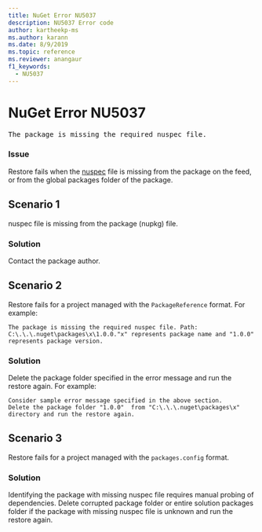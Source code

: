 ```yaml
---
title: NuGet Error NU5037
description: NU5037 Error code
author: kartheekp-ms
ms.author: karann
ms.date: 8/9/2019
ms.topic: reference
ms.reviewer: anangaur
f1_keywords: 
  - NU5037
---
```


# NuGet Error NU5037
<pre>The package is missing the required nuspec file.</pre>

### Issue

Restore fails when the [nuspec](../nuspec.md) file is missing from the package on the feed, or from the global packages folder of the package.

## Scenario 1

nuspec file is missing from the package (nupkg) file.

### Solution

Contact the package author. 

## Scenario 2

Restore fails for a project managed with the `PackageReference` format. For example:
```
The package is missing the required nuspec file. Path: C:\.\.\.nuget\packages\x\1.0.0."x" represents package name and "1.0.0" represents package version.
```

### Solution

Delete the package folder specified in the error message and run the restore again. For example:
```
Consider sample error message specified in the above section.
Delete the package folder "1.0.0"  from "C:\.\.\.nuget\packages\x" directory and run the restore again.
```

## Scenario 3

Restore fails for a project managed with the `packages.config` format.

### Solution

Identifying the package with missing nuspec file requires manual probing of dependencies. Delete corrupted package folder or entire solution packages folder if the package with missing nuspec file is unknown and run the restore again.